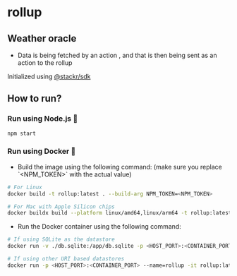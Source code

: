 # rollup

## Weather oracle

- Data is being fetched by an action , and that is then being sent as an action to the rollup

Initialized using [@stackr/sdk](https://www.stackrlabs.xyz/)

## How to run?

### Run using Node.js :rocket:

```bash
npm start
```

### Run using Docker :whale:

- Build the image using the following command: (make sure you replace \`<NPM_TOKEN>\` with the actual value)

```bash
# For Linux
docker build -t rollup:latest . --build-arg NPM_TOKEN=<NPM_TOKEN>

# For Mac with Apple Silicon chips
docker buildx build --platform linux/amd64,linux/arm64 -t rollup:latest . --build-arg NPM_TOKEN=<NPM_TOKEN>
```

- Run the Docker container using the following command:

```bash
# If using SQLite as the datastore
docker run -v ./db.sqlite:/app/db.sqlite -p <HOST_PORT>:<CONTAINER_PORT> --name=rollup -it rollup:latest

# If using other URI based datastores
docker run -p <HOST_PORT>:<CONTAINER_PORT> --name=rollup -it rollup:latest
```
